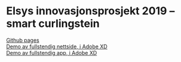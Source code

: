 # Elsys innovasjonsprosjekt 2019 – smart curlingstein
[Github pages](https://emlie.github.io/live-curling/)
<br>
[Demo av fullstendig nettside, i Adobe XD](https://xd.adobe.com/view/da8898fd-cb29-4825-68ae-6ff517b848ab-acb9/?fullscreen)
<br>
[Demo av fullstendig app, i Adobe XD](https://xd.adobe.com/view/8ec925c9-9fbe-45c0-573c-c746c22cfe92-f8f8/?fullscreen)
